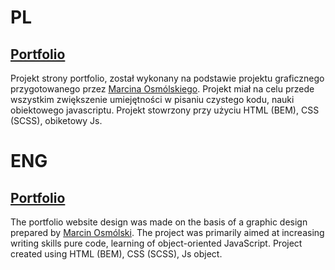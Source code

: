 # PL
## [Portfolio](https://filipmackiewicz.pl/)
Projekt strony portfolio, został wykonany na podstawie projektu graficznego przygotowanego przez [Marcina Osmólskiego](https://dribbble.com/mosm). Projekt miał na celu przede wszystkim zwiększenie umiejętności w pisaniu
czystego kodu, nauki obiektowego javascriptu. Projekt stowrzony przy użyciu HTML (BEM), CSS (SCSS), obiketowy Js.

# ENG
## [Portfolio](https://filipmackiewicz.pl/)
The portfolio website design was made on the basis of a graphic design prepared by [Marcin Osmólski](https://dribbble.com/mosm). The project was primarily aimed at increasing writing skills
pure code, learning of object-oriented JavaScript. Project created using HTML (BEM), CSS (SCSS), Js object.

